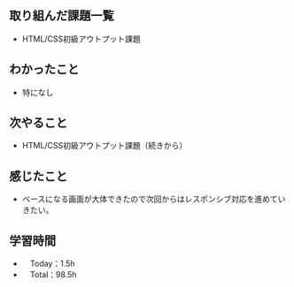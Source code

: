 ## 取り組んだ課題一覧
- HTML/CSS初級アウトプット課題

## わかったこと
- 特になし

## 次やること
- HTML/CSS初級アウトプット課題（続きから）

## 感じたこと
- ベースになる画面が大体できたので次回からはレスポンシブ対応を進めていきたい。

## 学習時間
- 　Today：1.5h
- 　Total：98.5h

